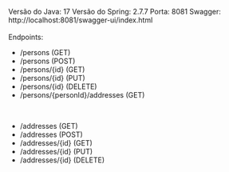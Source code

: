 Versão do Java: 17
Versão do Spring: 2.7.7
Porta: 8081
Swagger: http://localhost:8081/swagger-ui/index.html
<br>
<br>
Endpoints:
<br>
* /persons (GET)
* /persons (POST)
* /persons/{id} (GET)
* /persons/{id} (PUT)
* /persons/{id} (DELETE)
* /persons/{personId}/addresses (GET)
<br>

* /addresses (GET)
* /addresses (POST)
* /addresses/{id} (GET)
* /addresses/{id} (PUT)
* /addresses/{id} (DELETE)
